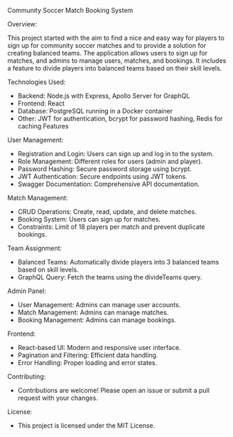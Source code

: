 Community Soccer Match Booking System

Overview:

This project started with the aim to find a nice and easy way for players to sign up for community soccer matches and to provide a solution for creating balanced teams. The application allows users to sign up for matches, and admins to manage users, matches, and bookings. It includes a feature to divide players into balanced teams based on their skill levels.

Technologies Used:
 - Backend: Node.js with Express, Apollo Server for GraphQL
 - Frontend: React
 - Database: PostgreSQL running in a Docker container
 - Other: JWT for authentication, bcrypt for password hashing, Redis for caching
Features

User Management:
 - Registration and Login: Users can sign up and log in to the system.
 - Role Management: Different roles for users (admin and player).
 - Password Hashing: Secure password storage using bcrypt.
 - JWT Authentication: Secure endpoints using JWT tokens.
 - Swagger Documentation: Comprehensive API documentation.


Match Management:
 - CRUD Operations: Create, read, update, and delete matches.
 - Booking System: Users can sign up for matches.
 - Constraints: Limit of 18 players per match and prevent duplicate bookings.


Team Assignment:
 - Balanced Teams: Automatically divide players into 3 balanced teams based on skill levels.
 - GraphQL Query: Fetch the teams using the divideTeams query.


Admin Panel:
 - User Management: Admins can manage user accounts.
 - Match Management: Admins can manage matches.
 - Booking Management: Admins can manage bookings.


Frontend:
 - React-based UI: Modern and responsive user interface.
 - Pagination and Filtering: Efficient data handling.
 - Error Handling: Proper loading and error states.


Contributing:
 - Contributions are welcome! Please open an issue or submit a pull request with your changes.

License:
 - This project is licensed under the MIT License.
